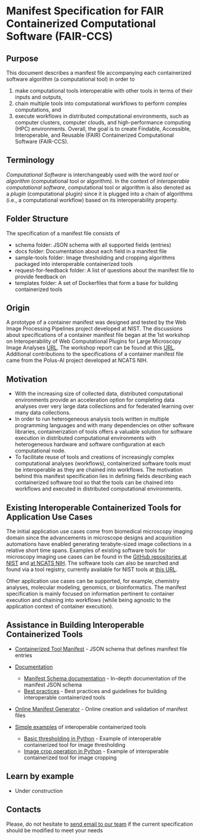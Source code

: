 # Manifest Specification for FAIR Containerized Computational Software (FAIR-CCS) 

## Purpose
This document describes a manifest file accompanying 
each containerized software algorithm (a computational tool) in order to
1. make computational tools interoperable with other tools in terms of their inputs and outputs, 
2. chain multiple tools into computational workflows to perform complex computations, and 
3. execute workflows in distributed computational environments, 
such as computer clusters, computer clouds, and high-performance
computing (HPC) environments. Overall, the goal is to create
Findable, Accessible, Interoperable, and Reusable (FAIR) Containerized 
Computational Software (FAIR-CCS). 

## Terminology
*Computational Software* is interchangeably used with the word *tool* or *algorithm* (computational tool or algorithm). 
In the context of *interoperable computational software*, computational tool or algorithm is also denoted as a *plugin* 
(computational plugin) 
since it is plugged into a chain of algorithms (i.e., a computational workflow) based on its interoperability property.   

## Folder Structure
The specification of a manifest file consists of 
- schema folder: JSON schema with all supported fields (entries)  
- docs folder: Documentation about each field in a manifest file
- sample-tools folder: Image thresholding and cropping algorithms packaged into interoperable containerized tools
- request-for-feedback folder: A list of questions about the manifest file to provide feedback on 
- templates folder: A set of Dockerfiles that form a base for building containerized tools  

## Origin
A prototype of a container manifest was designed and tested by the Web Image Processing Pipelines project 
developed at NIST. The discussions about specifications of a container manifest file 
began at the 1st workshop on Interoperability of Web Computational Plugins for Large Microscopy Image Analyses
[URL](https://www.nist.gov/news-events/events/2019/12/interoperability-web-computational-plugins-large-microscopy-image).
The workshop report can be found at this [URL](https://www.nist.gov/publications/interoperability-web-computational-plugins-large-microscopy-image-analyses).
Additional contributions to the specifications of a container manifest file came from the Polus-AI project developed at 
NCATS NIH.

## Motivation
- With the increasing size of collected data, distributed computational environments provide an acceleration option 
for completing data analyses over very large data collections and for federated learning over many data collections. 
- In order to run heterogeneous analysis tools 
written in multiple programming languages and with many dependencies on other software libraries, 
containerization of tools offers a valuable solution for software
execution in distributed computational environments with heterogeneous hardware and software configuration at 
each computational node. 
- To facilitate reuse of tools and creations of increasingly complex computational analyses (workflows), 
containerized software tools must be interoperable as they are chained into workflows. The motivation behind this
manifest specification lies in defining fields describing each containerized software tool so that 
the tools can be chained into workflows and executed in distributed computational environments.

## Existing Interoperable Containerized Tools for Application Use Cases
The initial application use cases come from biomedical microscopy imaging domain since the advancements 
in microscope designs and acquisition automations have enabled generating terabyte-sized image collections 
in a relative short time spans. Examples of existing software tools for microscopy imaging use cases can be found 
in the [GitHub repositories at NIST](https://github.com/usnistgov/WIPP/tree/master/plugins) and 
[at NCATS NIH](https://github.com/PolusAI/polus-plugins). The software tools can also be searched and found via a tool registry, 
currently available for NIST tools at [this URL](https://wipp-plugins.nist.gov/).

Other application use cases can be supported, for example, chemistry analyses, molecular modeling, genomics, 
or bioinformatics. The manifest specification is mainly focused on information 
pertinent to container execution and chaining into workflows (while being agnostic to the application context 
of container execution).


## Assistance in Building Interoperable Containerized Tools

- [Containerized Tool Manifest](./schema/manifest.schema.json) - JSON schema that defines manifest file entries

- [Documentation](./docs/README.md)
    - [Manifest Schema documentation](./docs/manifest.md) - In-depth documentation of the manifest JSON schema
    - [Best practices](./docs/best-practices.md) - Best practices and guidelines for building interoperable containerized tools
- [Online Manifest Generator](https://usnistgov.github.io/WIPP-Plugin-Manifest-generator/) - Online creation and validation of manifest files 

- [Simple examples](./sample-tools) of interoperable containerized tools
    - [Basic thresholding in Python](./sample-tools/python-threshold) - Example of interoperable containerized tool for image thresholding 
    - [Image crop operation in Python](./sample-tools/python-crop) - Example of interoperable containerized tool for image cropping 


## Learn by example

- Under construction


## Contacts

Please, do not hesitate to [send email to our team](wipp-team@nist.gov) if the current specification should be modified to meet your needs





